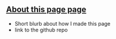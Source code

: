 ## [About this page page](#Schedulede:)
<!-- Schedulede:2023-11-21T21:37:16.753Z -->

<!-- Schedulede:2023-11-21T21:30:20.350Z -->

<!-- Schedulede:2023-11-21T20:40:57.914Z -->

<!-- Schedulede:2023-11-21T20:16:45.642Z -->

<card>

- Short blurb about how I made this page
- link to the github repo
  <!--
  created:~~${ReferenceError: timestamp is not defined}~~ Schedulede:2023-11-21T17:29:35.674Z order:20 -->
  </card>
